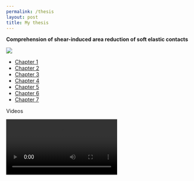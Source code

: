 ```yaml
---
permalink: /thesis
layout: post
title: My thesis
---
```


**Comprehension of shear-induced area reduction of soft elastic contacts**

![](https://marianads.github.io/assets/imgs/GraphicalAbstractMyThesis.png)

* [Chapter 1]()
* [Chapter 2]()
* [Chapter 3]()
* [Chapter 4]()
* [Chapter 5]()
* [Chapter 6]()
* [Chapter 7]()

Videos

![](https://marianads.github.io/assets/Video_glassframe.mp4)
